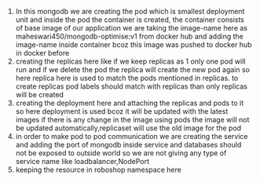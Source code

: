 1. In this mongodb we are creating the pod which is smallest deployment unit and inside the pod the container is created, the container consists of base image of our application we are taking the image-name here as maheswari450/mongodb-optimise:v1 from docker hub and adding the image-name inside container bcoz this image was pushed to docker hub in docker before
2. creating the replicas here like if we keep replicas as 1 only one pod will run and if we delete the pod the replica will create the new pod again so here replica here is used to match the pods mentioned in replicas. to create replicas pod labels should match with replicas than only replicas will be created
3. creating the deployment here and attaching the replicas and pods to it so here deployment is used bcoz it will be updated with the latest images if there is any change in the image using pods the image will not be updated automatically,replicaset will use the old image for the pod
4. in order to make pod to pod communication we are creating the service and adding the port of mongodb inside service and databases should not be exposed to outside world so we are not giving any type of service name like loadbalancer,NodePort
5. keeping the resource in roboshop namespace here
